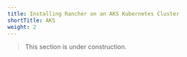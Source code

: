 ```yaml
---
title: Installing Rancher on an AKS Kubernetes Cluster
shortTitle: AKS
weight: 2
---
```


> This section is under construction.